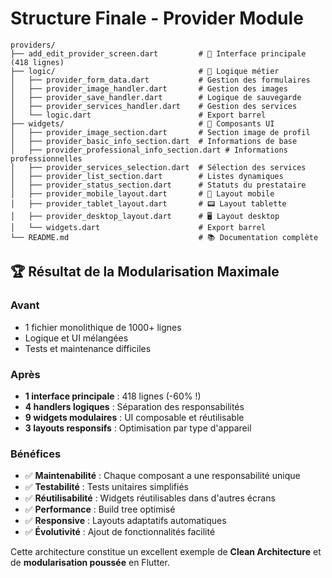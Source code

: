 # Structure Finale - Provider Module

```
providers/
├── add_edit_provider_screen.dart         # 🎯 Interface principale (418 lignes)
├── logic/                                # 🧠 Logique métier
│   ├── provider_form_data.dart           # Gestion des formulaires
│   ├── provider_image_handler.dart       # Gestion des images
│   ├── provider_save_handler.dart        # Logique de sauvegarde
│   ├── provider_services_handler.dart    # Gestion des services
│   └── logic.dart                        # Export barrel
├── widgets/                              # 🎨 Composants UI
│   ├── provider_image_section.dart       # Section image de profil
│   ├── provider_basic_info_section.dart  # Informations de base
│   ├── provider_professional_info_section.dart # Informations professionnelles
│   ├── provider_services_selection.dart  # Sélection des services
│   ├── provider_list_section.dart        # Listes dynamiques
│   ├── provider_status_section.dart      # Statuts du prestataire
│   ├── provider_mobile_layout.dart       # 📱 Layout mobile
│   ├── provider_tablet_layout.dart       # 📟 Layout tablette
│   ├── provider_desktop_layout.dart      # 🖥️ Layout desktop
│   └── widgets.dart                      # Export barrel
└── README.md                             # 📚 Documentation complète
```

## 🏆 Résultat de la Modularisation Maximale

### **Avant** 
- 1 fichier monolithique de 1000+ lignes
- Logique et UI mélangées
- Tests et maintenance difficiles

### **Après**
- **1 interface principale** : 418 lignes (-60% !)
- **4 handlers logiques** : Séparation des responsabilités
- **9 widgets modulaires** : UI composable et réutilisable
- **3 layouts responsifs** : Optimisation par type d'appareil

### **Bénéfices**
- ✅ **Maintenabilité** : Chaque composant a une responsabilité unique
- ✅ **Testabilité** : Tests unitaires simplifiés
- ✅ **Réutilisabilité** : Widgets réutilisables dans d'autres écrans
- ✅ **Performance** : Build tree optimisé
- ✅ **Responsive** : Layouts adaptatifs automatiques
- ✅ **Évolutivité** : Ajout de fonctionnalités facilité

Cette architecture constitue un excellent exemple de **Clean Architecture** et de **modularisation poussée** en Flutter.

